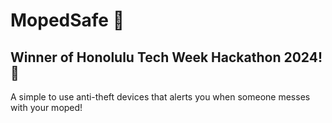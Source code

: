 # MopedSafe 🛵
## Winner of Honolulu Tech Week Hackathon 2024! 🎉
A simple to use anti-theft devices that alerts you when someone messes with your moped!
